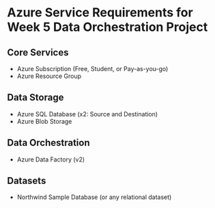 # Azure Service Requirements for Week 5 Data Orchestration Project

## Core Services
- Azure Subscription (Free, Student, or Pay-as-you-go)
- Azure Resource Group

## Data Storage
- Azure SQL Database (x2: Source and Destination)
- Azure Blob Storage

## Data Orchestration
- Azure Data Factory (v2)

## Datasets
- Northwind Sample Database (or any relational dataset)
